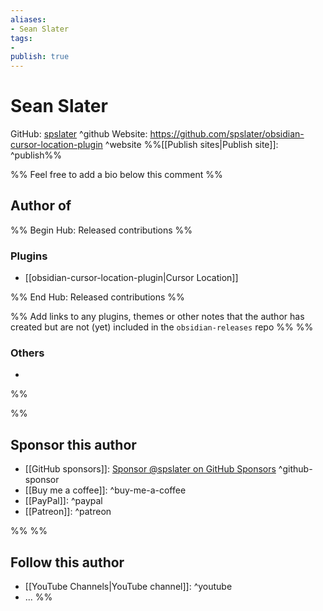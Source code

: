 ```yaml
---
aliases:
- Sean Slater
tags: 
- 
publish: true
---
```


# Sean Slater

GitHub: [spslater](https://github.com/spslater/) ^github
Website: <https://github.com/spslater/obsidian-cursor-location-plugin> ^website
%%[[Publish sites|Publish site]]: ^publish%%

%% Feel free to add a bio below this comment %%


## Author of

%% Begin Hub: Released contributions %%
### Plugins
- [[obsidian-cursor-location-plugin|Cursor Location]]

%% End Hub: Released contributions %%

%% Add links to any plugins, themes or other notes that the author has created but are not (yet) included in the `obsidian-releases` repo %%
%%
### Others 

- 
%%

%%
## Sponsor this author

- [[GitHub sponsors]]: [Sponsor @spslater on GitHub Sponsors](https://github.com/sponsors/spslater) ^github-sponsor
- [[Buy me a coffee]]: ^buy-me-a-coffee
- [[PayPal]]: ^paypal
- [[Patreon]]: ^patreon

%%
%%
## Follow this author

- [[YouTube Channels|YouTube channel]]: ^youtube
- ...
%%